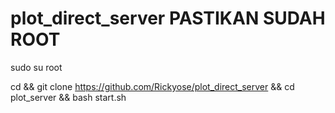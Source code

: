 # plot_direct_server PASTIKAN SUDAH ROOT

sudo su root

cd && git clone https://github.com/Rickyose/plot_direct_server && cd plot_server && bash start.sh
